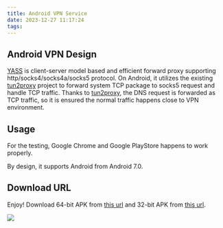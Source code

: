 ```yaml
---
title: Android VPN Service
date: 2023-12-27 11:17:24
tags:
---
```


## Android VPN Design
[YASS] is client-server model based and efficient forward proxy supporting http/socks4/socks4a/socks5 protocol. On Android, it utilizes the existing [tun2proxy] project to forward system TCP package to socks5 request and handle TCP traffic. Thanks to [tun2proxy], the DNS request is forwarded as TCP traffic, so it is ensured the normal traffic happens close to VPN environment.

## Usage
For the testing, Google Chrome and Google PlayStore happens to work properly.

By design, it supports Android from Android 7.0.

## Download URL
Enjoy! Download 64-bit APK from [this url][apk64] and 32-bit APK from [this url][apk32].

![](/images/2023-12-27_11-11-59.png)

[YASS]: https://github.com/Chilledheart/yass
[tun2proxy]: https://github.com/blechschmidt/tun2proxy
[apk32]: https://github.com/Chilledheart/yass/releases/download/1.5.7/yass-android-release-arm-1.5.7.apk
[apk64]: https://github.com/Chilledheart/yass/releases/download/1.5.7/yass-android-release-arm64-1.5.7.apk
